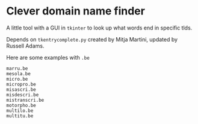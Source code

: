 # Clever domain name finder
A little tool with a GUI in `tkinter` to look up what words end in specific tlds. 

Depends on `tkentrycomplete.py` created by Mitja Martini, updated by Russell Adams.

Here are some examples with `.be`

```
marru.be
mesola.be
micro.be
micropro.be
misascri.be
misdescri.be
mistranscri.be
motorpho.be
multilo.be
multitu.be
```
